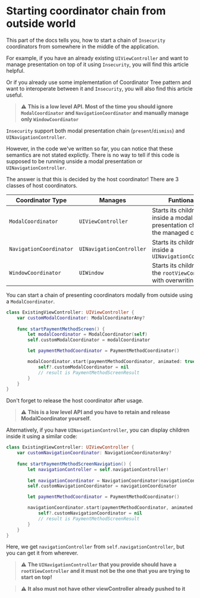 # Starting coordinator chain from outside world

This part of the docs tells you, how to start a chain of `Insecurity` coordinators from somewhere in the middle of the application. 

For example, if you have an already existing `UIViewController` and want to manage presentation on top of it using `Insecurity`, you will find this article helpful.

Or if you already use some implementation of Coordinator Tree pattern and want to interoperate between it and `Insecurity`, you will also find this article useful.

> ⚠️ **This is a low level API. Most of the time you should ignore `ModalCoordinator` and `NavigationCoordinator` and manually manage only `WindowCoordinator`**

`Insecurity` support both modal presentation chain (`present`/`dismiss`) and `UINavigationController`.

However, in the code we've written so far, you can notice that these semantics are not stated explictly. There is no way to tell if this code is supposed to be running unside a modal presentation or `UINavigationController`.

The answer is that this is decided by the host coordinator!
There are 3 classes of host coordinators.

Coordinator Type|Manages|Funtionality
---|---|---
`ModalCoordinator`|`UIViewController`|Starts its children inside a modal presentation chain of the managed controller
`NavigationCoordinator`|`UINavigationController`|Starts its children inside a `UINavigationController`
`WindowCoordinator`|`UIWindow`|Starts its children on the `rootViewController` with overwriting

You can start a chain of presenting coordinators modally from outside using a `ModalCoordinator`.

```swift
class ExistingViewController: UIViewController {
    var customModalCoordinator: ModalCoordinatorAny?
    
    func startPaymentMethodScreen() {
        let modalCoordinator = ModalCoordinator(self)
        self.customModalCoordinator = modalCoordinator

        let paymentMethodCoordinator = PaymentMethodCoordinator()

        modalCoordinator.start(paymentMethodCoordinator, animated: true) { [weak self] result in
            self?.customModalCoordinator = nil
            // result is PaymentMethodScreenResult
        }
    }
}
```

Don't forget to release the host coordinator after usage.

> ⚠️ **This is a low level API and you have to retain and release ModalCoordinator yourself.**

Alternatively, if you have `UINavigationController`, you can display children inside it using a similar code:

```swift
class ExistingViewController: UIViewController {
    var customNavigationCoordinator: NavigationCoordinatorAny?
    
    func startPaymentMethodScreenNavigation() {
        let navigationController = self.navigationController!
        
        let navigationCoordinator = NavigationCoordinator(navigationController)
        self.customNavigationCoordinator = navigationCoordinator

        let paymentMethodCoordinator = PaymentMethodCoordinator()

        navigationCoordinator.start(paymentMethodCoordinator, animated: true) { [weak self] result in
            self?.customNavigationCoordinator = nil
            // result is PaymentMethodScreenResult
        }
    }
}
```

Here, we get `navigationController` from `self.navigationController`, but you can get it from wherever.

> ⚠️ **The `UINavigationController` that you provide should have a `rootViewController` and it must not be the one that you are trying to start on top!**

> ⚠️ **It also must not have other viewController already pushed to it**